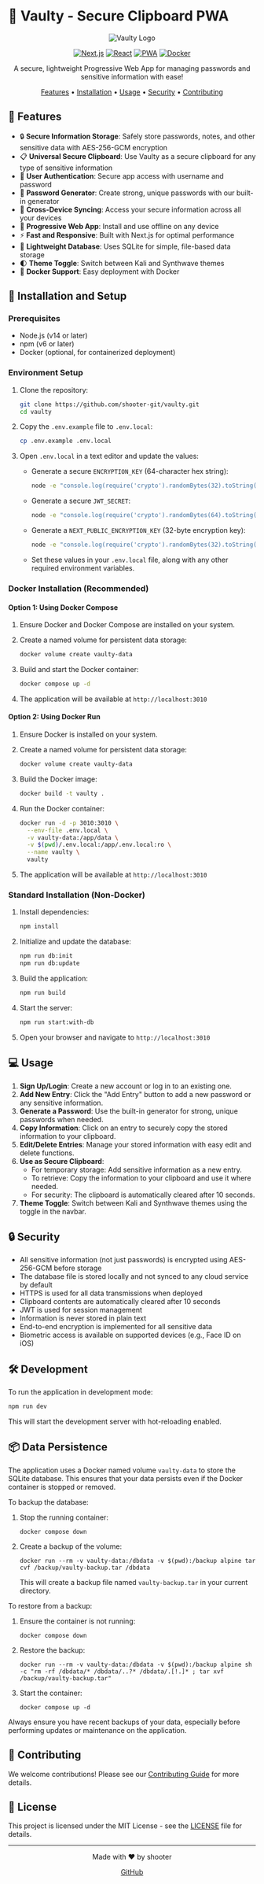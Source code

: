 # 🔐 Vaulty - Secure Clipboard PWA

<div align="center">

![Vaulty Logo](https://via.placeholder.com/150)

[![Next.js](https://img.shields.io/badge/Next.js-000000?style=for-the-badge&logo=next.js&logoColor=white)](https://nextjs.org/)
[![React](https://img.shields.io/badge/React-61DAFB?style=for-the-badge&logo=react&logoColor=black)](https://reactjs.org/)
[![PWA](https://img.shields.io/badge/PWA-5A0FC8?style=for-the-badge&logo=pwa&logoColor=white)](https://web.dev/progressive-web-apps/)
[![Docker](https://img.shields.io/badge/Docker-2496ED?style=for-the-badge&logo=docker&logoColor=white)](https://www.docker.com/)

A secure, lightweight Progressive Web App for managing passwords and sensitive information with ease!

[Features](#-features) • [Installation](#-installation-and-setup) • [Usage](#-usage) • [Security](#-security) • [Contributing](#-contributing)

</div>

## 🌟 Features

- 🔒 **Secure Information Storage**: Safely store passwords, notes, and other sensitive data with AES-256-GCM encryption
- 📋 **Universal Secure Clipboard**: Use Vaulty as a secure clipboard for any type of sensitive information
- 🔢 **User Authentication**: Secure app access with username and password
- 🎲 **Password Generator**: Create strong, unique passwords with our built-in generator
- 📱 **Cross-Device Syncing**: Access your secure information across all your devices
- 🚀 **Progressive Web App**: Install and use offline on any device
- ⚡ **Fast and Responsive**: Built with Next.js for optimal performance
- 💾 **Lightweight Database**: Uses SQLite for simple, file-based data storage
- 🌓 **Theme Toggle**: Switch between Kali and Synthwave themes
- 🐳 **Docker Support**: Easy deployment with Docker

## 🚀 Installation and Setup

### Prerequisites

- Node.js (v14 or later)
- npm (v6 or later)
- Docker (optional, for containerized deployment)

### Environment Setup

1. Clone the repository:
   ```bash
   git clone https://github.com/shooter-git/vaulty.git
   cd vaulty
   ```

2. Copy the `.env.example` file to `.env.local`:
   ```bash
   cp .env.example .env.local
   ```

3. Open `.env.local` in a text editor and update the values:

   - Generate a secure `ENCRYPTION_KEY` (64-character hex string):
     ```bash
     node -e "console.log(require('crypto').randomBytes(32).toString('hex'))"
     ```
   - Generate a secure `JWT_SECRET`:
     ```bash
     node -e "console.log(require('crypto').randomBytes(64).toString('base64'))"
     ```
   - Generate a `NEXT_PUBLIC_ENCRYPTION_KEY` (32-byte encryption key):
     ```bash
     node -e "console.log(require('crypto').randomBytes(32).toString('base64'))"
     ```
   - Set these values in your `.env.local` file, along with any other required environment variables.

### Docker Installation (Recommended)

#### Option 1: Using Docker Compose

1. Ensure Docker and Docker Compose are installed on your system.

2. Create a named volume for persistent data storage:
   ```bash
   docker volume create vaulty-data
   ```

3. Build and start the Docker container:
   ```bash
   docker compose up -d
   ```

4. The application will be available at `http://localhost:3010`

#### Option 2: Using Docker Run

1. Ensure Docker is installed on your system.

2. Create a named volume for persistent data storage:
   ```bash
   docker volume create vaulty-data
   ```

3. Build the Docker image:
   ```bash
   docker build -t vaulty .
   ```

4. Run the Docker container:
   ```bash
   docker run -d -p 3010:3010 \
     --env-file .env.local \
     -v vaulty-data:/app/data \
     -v $(pwd)/.env.local:/app/.env.local:ro \
     --name vaulty \
     vaulty
   ```

5. The application will be available at `http://localhost:3010`

### Standard Installation (Non-Docker)

1. Install dependencies:
   ```bash
   npm install
   ```

2. Initialize and update the database:
   ```bash
   npm run db:init
   npm run db:update
   ```

3. Build the application:
   ```bash
   npm run build
   ```

4. Start the server:
   ```bash
   npm run start:with-db
   ```

5. Open your browser and navigate to `http://localhost:3010`

## 💻 Usage

1. **Sign Up/Login**: Create a new account or log in to an existing one.
2. **Add New Entry**: Click the "Add Entry" button to add a new password or any sensitive information.
3. **Generate a Password**: Use the built-in generator for strong, unique passwords when needed.
4. **Copy Information**: Click on an entry to securely copy the stored information to your clipboard.
5. **Edit/Delete Entries**: Manage your stored information with easy edit and delete functions.
6. **Use as Secure Clipboard**: 
   - For temporary storage: Add sensitive information as a new entry.
   - To retrieve: Copy the information to your clipboard and use it where needed.
   - For security: The clipboard is automatically cleared after 10 seconds.
7. **Theme Toggle**: Switch between Kali and Synthwave themes using the toggle in the navbar.

## 🔒 Security

- All sensitive information (not just passwords) is encrypted using AES-256-GCM before storage
- The database file is stored locally and not synced to any cloud service by default
- HTTPS is used for all data transmissions when deployed
- Clipboard contents are automatically cleared after 10 seconds
- JWT is used for session management
- Information is never stored in plain text
- End-to-end encryption is implemented for all sensitive data
- Biometric access is available on supported devices (e.g., Face ID on iOS)

## 🛠️ Development

To run the application in development mode:

```bash
npm run dev
```

This will start the development server with hot-reloading enabled.

## 📦 Data Persistence

The application uses a Docker named volume `vaulty-data` to store the SQLite database. This ensures that your data persists even if the Docker container is stopped or removed.

To backup the database:

1. Stop the running container:
   ```
   docker compose down
   ```

2. Create a backup of the volume:
   ```
   docker run --rm -v vaulty-data:/dbdata -v $(pwd):/backup alpine tar cvf /backup/vaulty-backup.tar /dbdata
   ```

   This will create a backup file named `vaulty-backup.tar` in your current directory.

To restore from a backup:

1. Ensure the container is not running:
   ```
   docker compose down
   ```

2. Restore the backup:
   ```
   docker run --rm -v vaulty-data:/dbdata -v $(pwd):/backup alpine sh -c "rm -rf /dbdata/* /dbdata/..?* /dbdata/.[!.]* ; tar xvf /backup/vaulty-backup.tar"
   ```

3. Start the container:
   ```
   docker compose up -d
   ```

Always ensure you have recent backups of your data, especially before performing updates or maintenance on the application.

## 🤝 Contributing

We welcome contributions! Please see our [Contributing Guide](CONTRIBUTING.md) for more details.

## 📄 License

This project is licensed under the MIT License - see the [LICENSE](LICENSE) file for details.

---

<div align="center">
Made with ❤️ by shooter

[GitHub](https://github.com/shooter-git)
</div>
